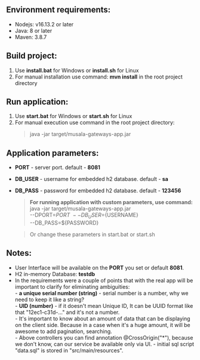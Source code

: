 ## Environment requirements:
- Nodejs: v16.13.2 or later
- Java: 8 or later
- Maven: 3.8.7

## Build project:
1. Use **install.bat** for Windows or **install.sh** for Linux
2. For manual installation use command: **mvn install** in the root project directory

## Run application:
1. Use **start.bat** for Windows or **start.sh** for Linux
2. For manual execution use command in the root project directory:
   > java -jar target/musala-gateways-app.jar
    
## Application parameters:
- **PORT**     - server port. default - **8081**
- **DB_USER**  - username for embedded h2 database. default  - **sa**
- **DB_PASS**  - password for embedded h2 database. default  - **123456**
  
   > **For running application with custom parameters, use command:**\
     java -jar target/musala-gateways-app.jar\
     --DPORT=${PORT}\
     --DB_USER=${USERNAME}\
     --DB_PASS=${PASSWORD}
   
    > Or change these parameters in start.bat or start.sh   

## Notes:
   - User Interface will be available on the **PORT** you set or default **8081**.
   - H2 in-memory Database: **testdb**
   - In the requirements were a couple of points that with the real app
   will be important to clarify for eliminating ambiguities:\
    - **a unique serial number (string)** - serial number is a number, why we need to keep it like a string?\
    - **UID (number)** - if it doesn't mean Unique ID, It can be UUID format like that "12ec1-c31d-..."
         and it's not a number.\
    - It's important to know about an amount of data that can be displaying on the client side.
      Because in a case when it's a huge amount, it will be awesome to add pagination, searching.\
    - Above controllers you can find annotation @CrossOrigin("*"),
      because we don't know, can our service be available only via UI.
    - initial sql script "data.sql" is stored in "src/main/resources".
